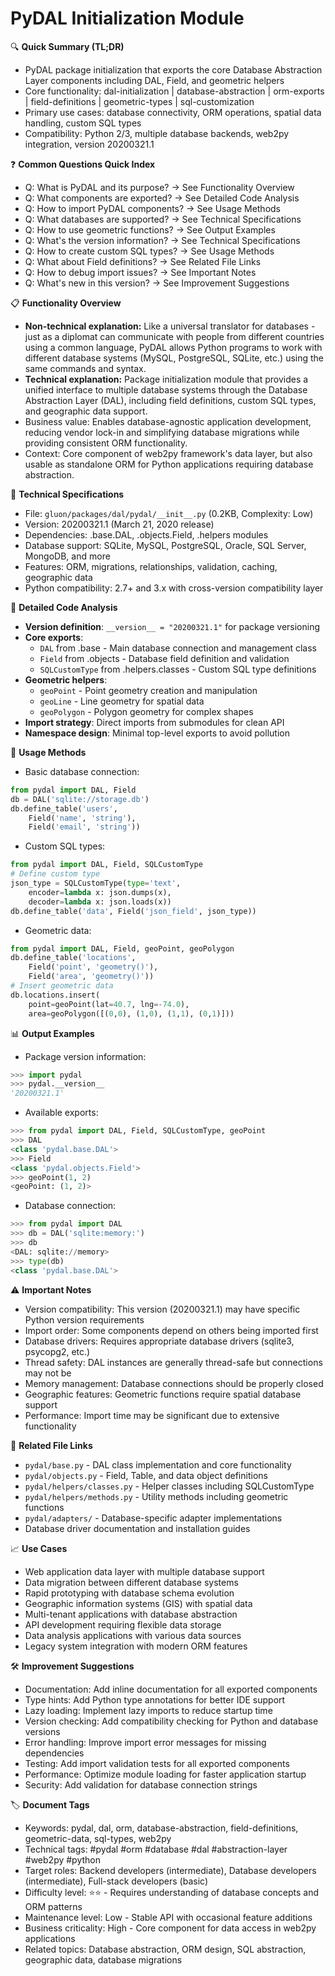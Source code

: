# PyDAL Initialization Module

🔍 **Quick Summary (TL;DR)**
- PyDAL package initialization that exports the core Database Abstraction Layer components including DAL, Field, and geometric helpers
- Core functionality: dal-initialization | database-abstraction | orm-exports | field-definitions | geometric-types | sql-customization
- Primary use cases: database connectivity, ORM operations, spatial data handling, custom SQL types
- Compatibility: Python 2/3, multiple database backends, web2py integration, version 20200321.1

❓ **Common Questions Quick Index**
- Q: What is PyDAL and its purpose? → See Functionality Overview
- Q: What components are exported? → See Detailed Code Analysis
- Q: How to import PyDAL components? → See Usage Methods
- Q: What databases are supported? → See Technical Specifications
- Q: How to use geometric functions? → See Output Examples
- Q: What's the version information? → See Technical Specifications
- Q: How to create custom SQL types? → See Usage Methods
- Q: What about Field definitions? → See Related File Links
- Q: How to debug import issues? → See Important Notes
- Q: What's new in this version? → See Improvement Suggestions

📋 **Functionality Overview**
- **Non-technical explanation:** Like a universal translator for databases - just as a diplomat can communicate with people from different countries using a common language, PyDAL allows Python programs to work with different database systems (MySQL, PostgreSQL, SQLite, etc.) using the same commands and syntax.
- **Technical explanation:** Package initialization module that provides a unified interface to multiple database systems through the Database Abstraction Layer (DAL), including field definitions, custom SQL types, and geographic data support.
- Business value: Enables database-agnostic application development, reducing vendor lock-in and simplifying database migrations while providing consistent ORM functionality.
- Context: Core component of web2py framework's data layer, but also usable as standalone ORM for Python applications requiring database abstraction.

🔧 **Technical Specifications**
- File: `gluon/packages/dal/pydal/__init__.py` (0.2KB, Complexity: Low)
- Version: 20200321.1 (March 21, 2020 release)
- Dependencies: .base.DAL, .objects.Field, .helpers modules
- Database support: SQLite, MySQL, PostgreSQL, Oracle, SQL Server, MongoDB, and more
- Features: ORM, migrations, relationships, validation, caching, geographic data
- Python compatibility: 2.7+ and 3.x with cross-version compatibility layer

📝 **Detailed Code Analysis**
- **Version definition**: `__version__ = "20200321.1"` for package versioning
- **Core exports**:
  - `DAL` from .base - Main database connection and management class
  - `Field` from .objects - Database field definition and validation
  - `SQLCustomType` from .helpers.classes - Custom SQL type definitions
- **Geometric helpers**:
  - `geoPoint` - Point geometry creation and manipulation
  - `geoLine` - Line geometry for spatial data
  - `geoPolygon` - Polygon geometry for complex shapes
- **Import strategy**: Direct imports from submodules for clean API
- **Namespace design**: Minimal top-level exports to avoid pollution

🚀 **Usage Methods**
- Basic database connection:
```python
from pydal import DAL, Field
db = DAL('sqlite://storage.db')
db.define_table('users', 
    Field('name', 'string'),
    Field('email', 'string'))
```
- Custom SQL types:
```python
from pydal import DAL, Field, SQLCustomType
# Define custom type
json_type = SQLCustomType(type='text', 
    encoder=lambda x: json.dumps(x),
    decoder=lambda x: json.loads(x))
db.define_table('data', Field('json_field', json_type))
```
- Geometric data:
```python
from pydal import DAL, Field, geoPoint, geoPolygon
db.define_table('locations',
    Field('point', 'geometry()'),
    Field('area', 'geometry()'))
# Insert geometric data
db.locations.insert(
    point=geoPoint(lat=40.7, lng=-74.0),
    area=geoPolygon([(0,0), (1,0), (1,1), (0,1)]))
```

📊 **Output Examples**
- Package version information:
```python
>>> import pydal
>>> pydal.__version__
'20200321.1'
```
- Available exports:
```python
>>> from pydal import DAL, Field, SQLCustomType, geoPoint
>>> DAL
<class 'pydal.base.DAL'>
>>> Field
<class 'pydal.objects.Field'>
>>> geoPoint(1, 2)
<geoPoint: (1, 2)>
```
- Database connection:
```python
>>> from pydal import DAL
>>> db = DAL('sqlite:memory:')
>>> db
<DAL: sqlite://memory>
>>> type(db)
<class 'pydal.base.DAL'>
```

⚠️ **Important Notes**
- Version compatibility: This version (20200321.1) may have specific Python version requirements
- Import order: Some components depend on others being imported first
- Database drivers: Requires appropriate database drivers (sqlite3, psycopg2, etc.)
- Thread safety: DAL instances are generally thread-safe but connections may not be
- Memory management: Database connections should be properly closed
- Geographic features: Geometric functions require spatial database support
- Performance: Import time may be significant due to extensive functionality

🔗 **Related File Links**
- `pydal/base.py` - DAL class implementation and core functionality
- `pydal/objects.py` - Field, Table, and data object definitions
- `pydal/helpers/classes.py` - Helper classes including SQLCustomType
- `pydal/helpers/methods.py` - Utility methods including geometric functions
- `pydal/adapters/` - Database-specific adapter implementations
- Database driver documentation and installation guides

📈 **Use Cases**
- Web application data layer with multiple database support
- Data migration between different database systems
- Rapid prototyping with database schema evolution
- Geographic information systems (GIS) with spatial data
- Multi-tenant applications with database abstraction
- API development requiring flexible data storage
- Data analysis applications with various data sources
- Legacy system integration with modern ORM features

🛠️ **Improvement Suggestions**
- Documentation: Add inline documentation for all exported components
- Type hints: Add Python type annotations for better IDE support
- Lazy loading: Implement lazy imports to reduce startup time
- Version checking: Add compatibility checking for Python and database versions
- Error handling: Improve import error messages for missing dependencies
- Testing: Add import validation tests for all exported components
- Performance: Optimize module loading for faster application startup
- Security: Add validation for database connection strings

🏷️ **Document Tags**
- Keywords: pydal, dal, orm, database-abstraction, field-definitions, geometric-data, sql-types, web2py
- Technical tags: #pydal #orm #database #dal #abstraction-layer #web2py #python
- Target roles: Backend developers (intermediate), Database developers (intermediate), Full-stack developers (basic)
- Difficulty level: ⭐⭐ - Requires understanding of database concepts and ORM patterns
- Maintenance level: Low - Stable API with occasional feature additions
- Business criticality: High - Core component for data access in web2py applications
- Related topics: Database abstraction, ORM design, SQL abstraction, geographic data, database migrations